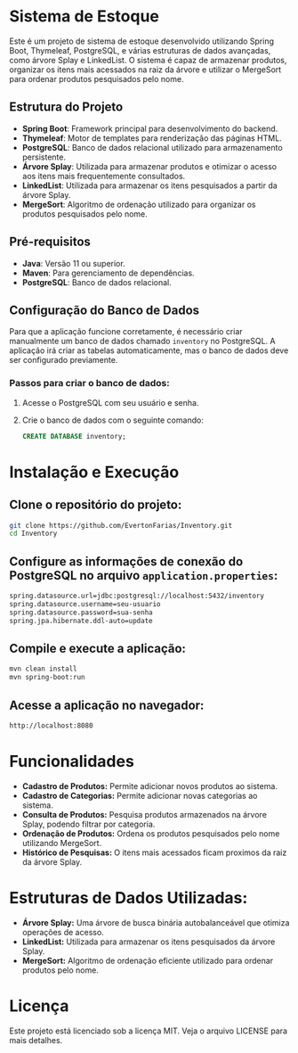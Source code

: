 # Sistema de Estoque

Este é um projeto de sistema de estoque desenvolvido utilizando Spring Boot, Thymeleaf, PostgreSQL, e várias estruturas de dados avançadas, como árvore Splay e LinkedList. O sistema é capaz de armazenar produtos, organizar os itens mais acessados na raiz da árvore e utilizar o MergeSort para ordenar produtos pesquisados pelo nome.

## Estrutura do Projeto

- **Spring Boot**: Framework principal para desenvolvimento do backend.
- **Thymeleaf**: Motor de templates para renderização das páginas HTML.
- **PostgreSQL**: Banco de dados relacional utilizado para armazenamento persistente.
- **Árvore Splay**: Utilizada para armazenar produtos e otimizar o acesso aos itens mais frequentemente consultados.
- **LinkedList**: Utilizada para armazenar os itens pesquisados a partir da árvore Splay.
- **MergeSort**: Algoritmo de ordenação utilizado para organizar os produtos pesquisados pelo nome.

## Pré-requisitos

- **Java**: Versão 11 ou superior.
- **Maven**: Para gerenciamento de dependências.
- **PostgreSQL**: Banco de dados relacional.

## Configuração do Banco de Dados

Para que a aplicação funcione corretamente, é necessário criar manualmente um banco de dados chamado `inventory` no PostgreSQL. A aplicação irá criar as tabelas automaticamente, mas o banco de dados deve ser configurado previamente.

### Passos para criar o banco de dados:

1. Acesse o PostgreSQL com seu usuário e senha.
2. Crie o banco de dados com o seguinte comando:

   ```sql
   CREATE DATABASE inventory;
# Instalação e Execução

## Clone o repositório do projeto:

```sh
git clone https://github.com/EvertonFarias/Inventory.git
cd Inventory
```
## Configure as informações de conexão do PostgreSQL no arquivo `application.properties`:
```sh
spring.datasource.url=jdbc:postgresql://localhost:5432/inventory
spring.datasource.username=seu-usuario
spring.datasource.password=sua-senha
spring.jpa.hibernate.ddl-auto=update
```
## Compile e execute a aplicação:
```sh
mvn clean install
mvn spring-boot:run
```
## Acesse a aplicação no navegador:
```sh
http://localhost:8080
```

# Funcionalidades
- **Cadastro de Produtos:** Permite adicionar novos produtos ao sistema.
- **Cadastro de Categorias:** Permite adicionar novas categorias ao sistema.
- **Consulta de Produtos:** Pesquisa produtos armazenados na árvore Splay, podendo filtrar por categoria.
- **Ordenação de Produtos:** Ordena os produtos pesquisados pelo nome utilizando MergeSort.
- **Histórico de Pesquisas:** O itens mais acessados ficam proximos da raiz da árvore Splay.

# Estruturas de Dados Utilizadas:

- **Árvore Splay:** Uma árvore de busca binária autobalanceável que otimiza operações de acesso.
- **LinkedList:** Utilizada para armazenar os itens pesquisados da árvore Splay.
- **MergeSort:** Algoritmo de ordenação eficiente utilizado para ordenar produtos pelo nome.


# Licença
Este projeto está licenciado sob a licença MIT. Veja o arquivo LICENSE para mais detalhes.
